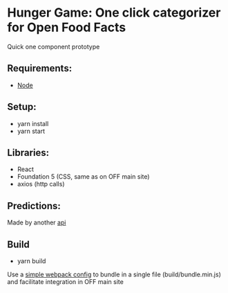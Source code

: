 # Hunger Game: One click categorizer for Open Food Facts

Quick one component prototype

## Requirements:

- [Node](https://nodejs.org)

## Setup:

- yarn install
- yarn start

## Libraries:

- React
- Foundation 5 (CSS, same as on OFF main site)
- axios (http calls)

## Predictions:

Made by another [api](http://robotoff.bournhonesque.eu/api/v1/categories/predictions)

## Build

- yarn build

Use a [simple webpack config](https://github.com/facebook/create-react-app/issues/3365#issuecomment-376546407) to bundle in a single file (build/bundle.min.js) and facilitate integration in OFF main site
